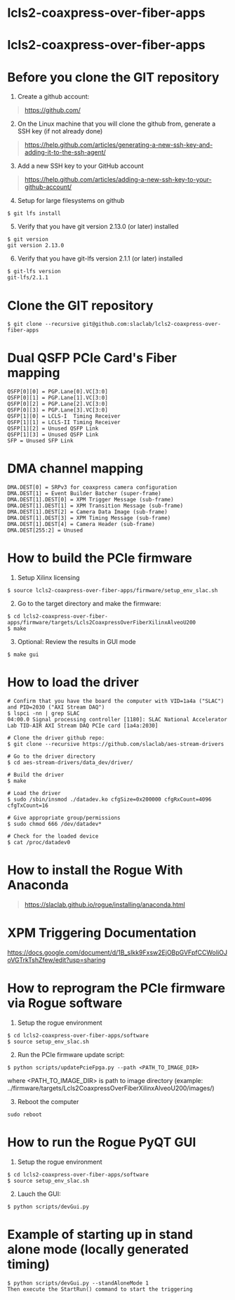 # lcls2-coaxpress-over-fiber-apps

# lcls2-coaxpress-over-fiber-apps

<!--- ######################################################## -->

# Before you clone the GIT repository

1) Create a github account:
> https://github.com/

2) On the Linux machine that you will clone the github from, generate a SSH key (if not already done)
> https://help.github.com/articles/generating-a-new-ssh-key-and-adding-it-to-the-ssh-agent/

3) Add a new SSH key to your GitHub account
> https://help.github.com/articles/adding-a-new-ssh-key-to-your-github-account/

4) Setup for large filesystems on github

```
$ git lfs install
```

5) Verify that you have git version 2.13.0 (or later) installed 

```
$ git version
git version 2.13.0
```

6) Verify that you have git-lfs version 2.1.1 (or later) installed 

```
$ git-lfs version
git-lfs/2.1.1
```

# Clone the GIT repository

```
$ git clone --recursive git@github.com:slaclab/lcls2-coaxpress-over-fiber-apps
```

<!--- ######################################################## -->

# Dual QSFP PCIe Card's Fiber mapping

```
QSFP[0][0] = PGP.Lane[0].VC[3:0]
QSFP[0][1] = PGP.Lane[1].VC[3:0]
QSFP[0][2] = PGP.Lane[2].VC[3:0]
QSFP[0][3] = PGP.Lane[3].VC[3:0]
QSFP[1][0] = LCLS-I  Timing Receiver
QSFP[1][1] = LCLS-II Timing Receiver
QSFP[1][2] = Unused QSFP Link
QSFP[1][3] = Unused QSFP Link
SFP = Unused SFP Link
```

<!--- ######################################################## -->

# DMA channel mapping

```
DMA.DEST[0] = SRPv3 for coaxpress camera configuration
DMA.DEST[1] = Event Builder Batcher (super-frame)
DMA.DEST[1].DEST[0] = XPM Trigger Message (sub-frame)
DMA.DEST[1].DEST[1] = XPM Transition Message (sub-frame)
DMA.DEST[1].DEST[2] = Camera Data Image (sub-frame)
DMA.DEST[1].DEST[3] = XPM Timing Message (sub-frame)
DMA.DEST[1].DEST[4] = Camera Header (sub-frame)
DMA.DEST[255:2] = Unused
```

<!--- ######################################################## -->

# How to build the PCIe firmware

1) Setup Xilinx licensing
```
$ source lcls2-coaxpress-over-fiber-apps/firmware/setup_env_slac.sh
```

2) Go to the target directory and make the firmware:
```
$ cd lcls2-coaxpress-over-fiber-apps/firmware/targets/Lcls2CoaxpressOverFiberXilinxAlveoU200
$ make
```

3) Optional: Review the results in GUI mode
```
$ make gui
```

<!--- ######################################################## -->

# How to load the driver

```
# Confirm that you have the board the computer with VID=1a4a ("SLAC") and PID=2030 ("AXI Stream DAQ")
$ lspci -nn | grep SLAC
04:00.0 Signal processing controller [1180]: SLAC National Accelerator Lab TID-AIR AXI Stream DAQ PCIe card [1a4a:2030]

# Clone the driver github repo:
$ git clone --recursive https://github.com/slaclab/aes-stream-drivers

# Go to the driver directory
$ cd aes-stream-drivers/data_dev/driver/

# Build the driver
$ make

# Load the driver
$ sudo /sbin/insmod ./datadev.ko cfgSize=0x200000 cfgRxCount=4096 cfgTxCount=16

# Give appropriate group/permissions
$ sudo chmod 666 /dev/datadev*

# Check for the loaded device
$ cat /proc/datadev0

```

<!--- ######################################################## -->

# How to install the Rogue With Anaconda

> https://slaclab.github.io/rogue/installing/anaconda.html

<!--- ######################################################## -->

# XPM Triggering Documentation

https://docs.google.com/document/d/1B_sIkk9Fxsw2EjOBpGVFpfCCWoIiOJoVGTrkTshZfew/edit?usp=sharing

<!--- ######################################################## -->

# How to reprogram the PCIe firmware via Rogue software

1) Setup the rogue environment
```
$ cd lcls2-coaxpress-over-fiber-apps/software
$ source setup_env_slac.sh
```

2) Run the PCIe firmware update script:
```
$ python scripts/updatePcieFpga.py --path <PATH_TO_IMAGE_DIR>
```
where <PATH_TO_IMAGE_DIR> is path to image directory (example: ../firmware/targets/Lcls2CoaxpressOverFiberXilinxAlveoU200/images/)

3) Reboot the computer
```
sudo reboot
```

<!--- ######################################################## -->

# How to run the Rogue PyQT GUI

1) Setup the rogue environment
```
$ cd lcls2-coaxpress-over-fiber-apps/software
$ source setup_env_slac.sh
```

2) Lauch the GUI:
```
$ python scripts/devGui.py
```

# Example of starting up in stand alone mode (locally generated timing)
```
$ python scripts/devGui.py --standAloneMode 1
Then execute the StartRun() command to start the triggering
```

<!--- ######################################################## -->
